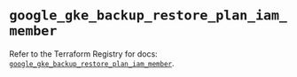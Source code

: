 # `google_gke_backup_restore_plan_iam_member`

Refer to the Terraform Registry for docs: [`google_gke_backup_restore_plan_iam_member`](https://registry.terraform.io/providers/hashicorp/google/6.49.1/docs/resources/gke_backup_restore_plan_iam_member).
